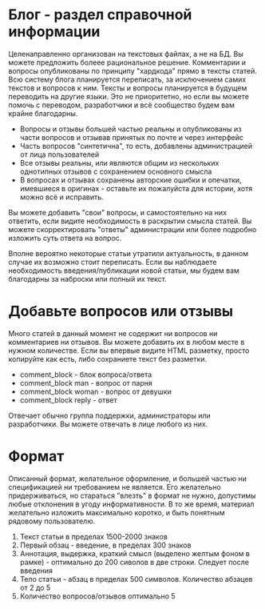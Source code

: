 # Блог - раздел справочной информации
Целенаправленно организован на текстовых файлах, а не на БД. Вы можете предложить болеее рациональное решение.
Комментарии и вопросы опубликованы по принципу "хардкода" прямо в тексты статей. Всю систему блога планируется переписать, 
за исключением самих текстов и вопросов к ним. Тексты и вопросы планируется в будущем переводить на другие языки.
Это не приоритетно, но если вы можете помочь с переводом, разработчики и всё сообщество будем вам крайне благодарны.

- Вопросы и отзывы большей частью реальны и опубликованы из части вопросов и отзывав принятых по почте и через интерфейс
- Часть вопросов "синтетична", то есть, добавлены администрацией от лица пользователей
- Все отзывы реальны, или являются общим из нескольких однотипных отзывов с сохранением основного смысла
- В вопросах и отзывах сохранены авторские ошибки и опечатки, имевшиеся в оригинах - оставьте их пожалуйста для истории, хотя можно всё и исправить.

Вы можете добавить "свои" вопросы, и самостоятельно на них ответить, если видите необходимость в раскрытии смысла статей. 
Вы можете скорректировать "ответы" администрации или более подробно изложить суть ответа на вопрос.

Вполне вероятно некоторые статьи утратили актуальность, в данном случае их возможно стоит переписать. 
Если вы наблюдаете необходимость введения/публикации новой статьи, мы будем вам благодарны за наброски или полный их текст.

# Добавьте вопросов или отзывы
Много статей в данный момент не содержит ни вопросов ни комментариев ни отзывов. 
Вы можете добавить их в любом месте в нужном количестве. Если вы впервые видите HTML разметку, просто копируйте как есть, 
либо сохраниете текст без разметки. 
- comment_block - блок вопроса/ответа
- comment_block man - вопрос от парня
- comment_block woman - вопрос от девушки
- comment_block reply - ответ 

Отвечает обычно группа поддержки, администраторы или разработчики. Вы можете отвечать в лице любого из них.

# Формат
Описанный формат, желательное оформление, и большей частью ни спецификацией ни требованием не является. 
Его желательно придерживаться, но стараться "влезть" в формат не нужно, допустимы любые отклонения в угоду информативности. 
В то же время, материал желательно изложить максимально коротко, и быть понятным рядовому пользователю.

1. Текст статьи в пределах 1500-2000 знаков
2. Первый обзац - введение, в пределах 300 знаков
3. Аннотация, выдержка, краткий смысл (выделено желтым фоном в рамке) - оптимально до 200 сиволов в две строки. 
Следует после введения
4. Тело статьи - абзац в пределах 500 символов. Количество абзацев от 2 до 5
5. Количество вопросов/отзывов оптимально 5


